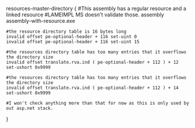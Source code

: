 
resources-master-directory {
	#This assembly has a regular resource and a linked resource
	#LAMEIMPL MS doesn't validate those.
	assembly assembly-with-resource.exe

	#the resource directory table is 16 bytes long
	invalid offset pe-optional-header + 116 set-uint 0
	invalid offset pe-optional-header + 116 set-uint 15

	#the resources directory table has too many entries that it overflows the directory size
	invalid offset translate.rva.ind ( pe-optional-header + 112	) + 12 set-ushort 0x9999

	#the resources directory table has too many entries that it overflows the directory size
	invalid offset translate.rva.ind ( pe-optional-header + 112	) + 14 set-ushort 0x9999

	#I won't check anything more than that for now as this is only used by out asp.net stack.
}
